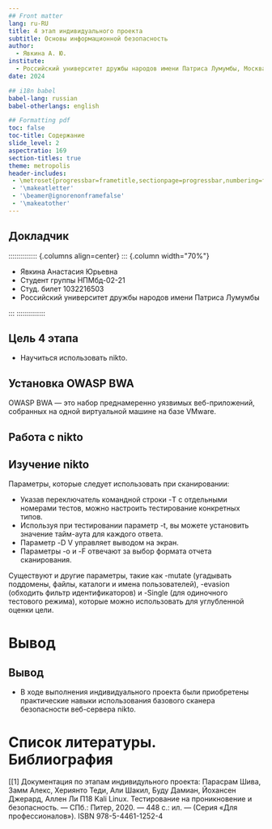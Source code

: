 ```yaml
---
## Front matter
lang: ru-RU
title: 4 этап индивидуального проекта
subtitle: Основы информационной безопасность
author:
  - Явкина А. Ю.
institute:
  - Российский университет дружбы народов имени Патриса Лумумбы, Москва, Россия
date: 2024

## i18n babel
babel-lang: russian
babel-otherlangs: english

## Formatting pdf
toc: false
toc-title: Содержание
slide_level: 2
aspectratio: 169
section-titles: true
theme: metropolis
header-includes:
 - \metroset{progressbar=frametitle,sectionpage=progressbar,numbering=fraction}
 - '\makeatletter'
 - '\beamer@ignorenonframefalse'
 - '\makeatother'
---
```


## Докладчик

:::::::::::::: {.columns align=center}
::: {.column width="70%"}

  * Явкина Анастасия Юрьевна
  * Студент группы НПМбд-02-21
  * Студ. билет 1032216503
  * Российский университет дружбы народов имени Патриса Лумумбы


:::
::::::::::::::


## Цель 4 этапа

- Научиться использовать nikto.

## Установка OWASP BWA

OWASP BWA — это набор преднамеренно уязвимых веб-приложений, собранных на одной виртуальной машине на базе VMware.


## Работа с nikto


## Изучение nikto

Параметры, которые следует использовать при сканировании:

- Указав переключатель командной строки -T с отдельными номерами тестов,
  можно настроить тестирование конкретных типов.
- Используя при тестировании параметр -t, вы можете установить значение
  тайм-аута для каждого ответа.
- Параметр -D V управляет выводом на экран.
- Параметры -o и -F отвечают за выбор формата отчета сканирования.


Существуют и другие параметры, такие как -mutate (угадывать поддомены, файлы, каталоги и имена пользователей),
-evasion (обходить фильтр идентификаторов) и -Single (для одиночного тестового режима), которые можно использовать
для углубленной оценки цели.

# Вывод

## Вывод

- В ходе выполнения индивидуального проекта были приобретены практические навыки использования базового сканера
  безопасности веб-сервера nikto.

# Список литературы. Библиография

[[1] Документация по этапам индивидульного проекта:  Парасрам Шива, Замм Алекс, Хериянто Теди, Али Шакил, Буду Дамиан,
Йохансен Джерард, Аллен Ли П18 Kali Linux. Тестирование на проникновение и безопасность. — СПб.: Питер, 2020. — 448 с.:
ил. — (Серия «Для профессионалов»). ISBN 978-5-4461-1252-4
